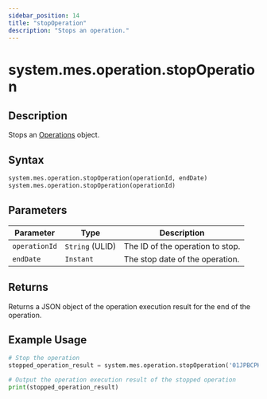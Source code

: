 ```yaml
---
sidebar_position: 14
title: "stopOperation"
description: "Stops an operation."
---
```


# system.mes.operation.stopOperation

## Description

Stops an [Operations](../../data-model/operation-model/operation) object.

## Syntax

```python
system.mes.operation.stopOperation(operationId, endDate)
system.mes.operation.stopOperation(operationId)
```

## Parameters

| Parameter     | Type            | Description                      |
| ------------- | --------------- | -------------------------------- |
| `operationId` | `String` (ULID) | The ID of the operation to stop. |
| `endDate`     | `Instant`       | The stop date of the operation.  |

## Returns

Returns a JSON object of the operation execution result for the end of the operation.

## Example Usage

```python
# Stop the operation
stopped_operation_result = system.mes.operation.stopOperation('01JPBCPKSR-972W3V0Y-H00NNSKQ')

# Output the operation execution result of the stopped operation
print(stopped_operation_result)
```
